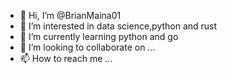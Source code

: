 - 👋 Hi, I’m @BrianMaina01
- 👀 I’m interested in data science,python and rust
- 🌱 I’m currently learning python and go
- 💞️ I’m looking to collaborate on ...
- 📫 How to reach me ...

<!---
BrianMaina01/BrianMaina01 is a ✨ special ✨ repository because its `README.md` (this file) appears on your GitHub profile.
You can click the Preview link to take a look at your changes.
--->
